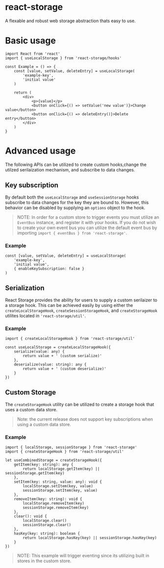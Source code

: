 # react-storage

A flexable and robust web storage abstraction thats easy to use.

# Basic usage

```
import React from 'react'
import { useLocalStorage } from 'react-storage/hooks'

const Example = () => {
	const [value, setValue, deleteEntry] = useLocalStorage(
		'example-key',
		'initial value'
	)

	return (
		<div>
			<p>{value}</p>
			<button onClick={() => setValue('new value')}>Change value</button>
			<button onClick={() => deleteEntry()}>Delete entry</button>
		</div>
	)
}
```

# Advanced usage

The following APIs can be utilized to create custom hooks,change the utilzed serilaization mechanism, and subscribe to data changes.

## Key subscription

By default both the `useLocalStorage` and `useSessionStorage` hooks subscribe to data changes for the key they are bound to. However, this behavior can be disabled by supplying an `options` object to the hook.

> NOTE: In order for a custom store to trigger events you must utilize an `EventBus` instance, and register it with your hooks. If you do not wish to create your own event bus you can utilize the default event bus by importing `import { eventBus } from 'react-storage'`.

### Example

```
const [value, setValue, deleteEntry] = useLocalStorage(
	'example-key',
	'initial value',
	{ enableKeySubscription: false }
)
```

## Serialization

React Storage provides the ability for users to supply a custom serilaizer to a storage hook.
This can be achieved easily by using either the `createLocalStorageHook`, `createSessionStorageHook`, and `createStorageHook` utilites located in `'react-storage/util'`.

### Example

```
import { createLocalStorageHook } from 'react-storage/util'

const useLocalStorage = createLocalStorageHook({
	serialize(value: any) {
		return value + ' (custom serialize)'
	},
	deserialize(value: string): any {
		return value + ' (custom deserialize)'
	}
})
```

## Custom Storage

The `createStorageHook` utility can be utilized to create a storage hook that uses a custom data store.

> Note: the current release does not support key subscriptions when using a custom data store.

### Example

```
import { localStorage, sessionStorage } from 'react-storage'
import { createStorageHook } from 'react-storage/util'

let useCombinedStorage = createStorageHook({
	getItem(key: string): any {
		return localStorage.getItem(key) || sessionStorage.getItem(key)
	},
	setItem(key: string, value: any): void {
		localStorage.setItem(key, value)
		sessionStorage.setItem(key, value)
	},
	removeItem(key: string): void {
		localStorage.removeItem(key)
		sessionStorage.removeItem(key)
	},
	clear(): void {
		localStorage.clear()
		sessionStorage.clear()
	},
	hasKey(key: string): boolean {
		return localStorage.hasKey(key) || sessionStorage.hasKey(key)
	}
})
```

> NOTE: This example will trigger eventing since its utilizing built in stores in the custom store.
